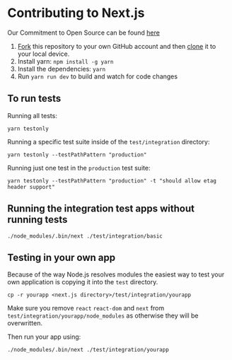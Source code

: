 # Contributing to Next.js

Our Commitment to Open Source can be found [here](https://zeit.co/blog/oss)

1. [Fork](https://help.github.com/articles/fork-a-repo/) this repository to your own GitHub account and then [clone](https://help.github.com/articles/cloning-a-repository/) it to your local device.
1. Install yarn: `npm install -g yarn`
1. Install the dependencies: `yarn`
1. Run `yarn run dev` to build and watch for code changes

## To run tests

Running all tests:

```
yarn testonly
```

Running a specific test suite inside of the `test/integration` directory:

```
yarn testonly --testPathPattern "production"
```

Running just one test in the `production` test suite:

```
yarn testonly --testPathPattern "production" -t "should allow etag header support"
```

## Running the integration test apps without running tests

```
./node_modules/.bin/next ./test/integration/basic
```

## Testing in your own app

Because of the way Node.js resolves modules the easiest way to test your own application is copying it into the `test` directory.

```
cp -r yourapp <next.js directory>/test/integration/yourapp
```

Make sure you remove `react` `react-dom` and `next` from `test/integration/yourapp/node_modules` as otherwise they will be overwritten.

Then run your app using:

```
./node_modules/.bin/next ./test/integration/yourapp
```
